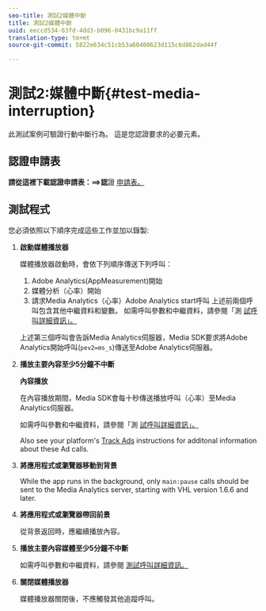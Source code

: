 ```yaml
---
seo-title: 測試2媒體中斷
title: 測試2媒體中斷
uuid: eeccd534-63fd-4dd3-b096-0431bc9a11ff
translation-type: tm+mt
source-git-commit: 5822e634c51cb53a60400623d115c6d862dad44f

---
```



# 測試2:媒體中斷{#test-media-interruption}

此測試案例可驗證行動中斷行為。 這是您認證要求的必要元素。

## 認證申請表

**請從這裡下載認證申請表：==&gt;認**&#x200B;證 [申請表。](cert_req_form.docx)

## 測試程式

您必須依照以下順序完成這些工作並加以錄製:

1. **啟動媒體播放器**

   媒體播放器啟動時，會依下列順序傳送下列呼叫：

   1. Adobe Analytics(AppMeasurement)開始
   1. 媒體分析（心率）開始
   1. 請求Media Analytics（心率）Adobe Analytics start呼叫
   上述前兩個呼叫包含其他中繼資料和變數。 如需呼叫參數和中繼資料，請參閱「測 [試呼叫詳細資訊」。](/help/sdk-implement/validation/test-call-details.md#start-the-media-player)

   上述第三個呼叫會告訴Media Analytics伺服器，Media SDK要求將Adobe Analytics開始呼叫(`pev2=ms_s`)傳送至Adobe Analytics伺服器。

1. **播放主要內容至少5分鐘不中斷**

   **內容播放**

   在內容播放期間，Media SDK會每十秒傳送播放呼叫（心率）至Media Analytics伺服器。

   如需呼叫參數和中繼資料，請參閱「測 [試呼叫詳細資訊」。](/help/sdk-implement/validation/test-call-details.md#play-main-content)

   Also see your platform's [Track Ads](/help/sdk-implement/track-ads/track-ads-overview.md) instructions for additonal information about these Ad calls.

1. **將應用程式或瀏覽器移動到背景**

   While the app runs in the background, only `main:pause` calls should be sent to the Media Analytics server, starting with VHL version 1.6.6 and later.

1. **將應用程式或瀏覽器帶回前景**

   從背景返回時，應繼續播放內容。

1. **播放主要內容媒體至少5分鐘不中斷**

   如需呼叫參數和中繼資料，請參閱 [測試呼叫詳細資訊。](/help/sdk-implement/validation/test-call-details.md#play-main-content)

1. **關閉媒體播放器**

   媒體播放器關閉後，不應觸發其他追蹤呼叫。

